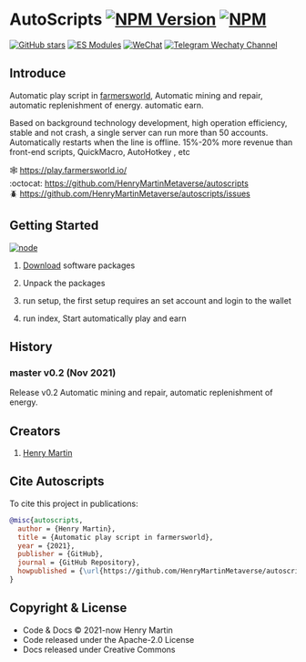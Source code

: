 # AutoScripts [![NPM Version](https://img.shields.io/npm/v/wechaty?color=brightgreen)](https://www.npmjs.com/package/wechaty) [![NPM](https://github.com/wechaty/wechaty/workflows/NPM/badge.svg)](https://github.com/wechaty/wechaty/actions?query=workflow%3ANPM) 


[![GitHub stars](https://img.shields.io/github/stars/HenryMartinMetaverse/autoscripts.svg?label=github%20stars)](https://github.com/HenryMartinMetaverse/autoscripts)
[![ES Modules](https://img.shields.io/badge/ES-Modules-orange)](https://github.com/HenryMartinMetaverse/autoscripts/issues)
[![WeChat](https://img.shields.io/badge/--07C160?logo=wechat&logoColor=white)](https://wechaty.js.org/docs/puppet-providers/wechat)
[![Telegram Wechaty Channel](https://img.shields.io/badge/chat-on%20telegram-blue)](https://t.me/wechaty)

## Introduce

Automatic play script in [farmersworld](https://play.farmersworld.io/), Automatic mining and repair, automatic replenishment of energy. automatic earn.

Based on background technology development, high operation efficiency, stable and not crash, a single server can run more than 50 accounts. Automatically restarts when the line is offline. 15%-20% more revenue than front-end scripts, QuickMacro, AutoHotkey
, etc

:spider_web: <https://play.farmersworld.io/>  
:octocat: <https://github.com/HenryMartinMetaverse/autoscripts>  
:beetle: <https://github.com/HenryMartinMetaverse/autoscripts/issues>  


## Getting Started

[![node](https://img.shields.io/node/v/wechaty.svg?maxAge=604800)](https://nodejs.org/)

1. [Download](https://github.com/HenryMartinMetaverse/autoscripts/releases) software packages  

2. Unpack the packages

3. run setup, the first setup requires an set account and login to the wallet

4. run index, Start automatically play and earn


## History

### master v0.2 (Nov 2021)

Release v0.2 Automatic mining and repair, automatic replenishment of energy.


## Creators

1. [Henry Martin](https://github.com/HenryMartinMetaverse)  


## Cite Autoscripts

To cite this project in publications:

```bibtex
@misc{autoscripts,
  author = {Henry Martin},
  title = {Automatic play script in farmersworld},
  year = {2021},
  publisher = {GitHub},
  journal = {GitHub Repository},
  howpublished = {\url{https://github.com/HenryMartinMetaverse/autoscripts}},
}
```

## Copyright & License

- Code & Docs © 2021-now Henry Martin
- Code released under the Apache-2.0 License
- Docs released under Creative Commons
